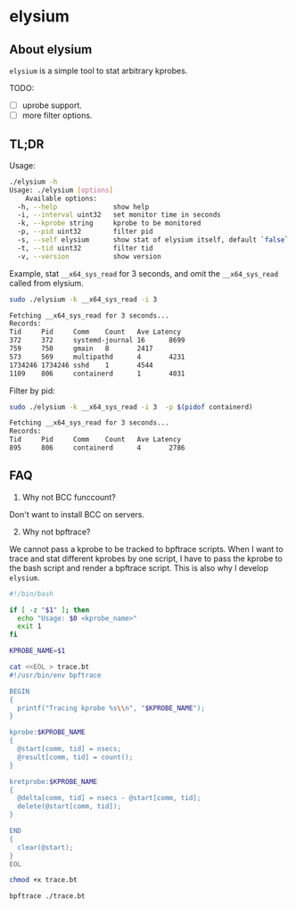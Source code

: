 # elysium
## About elysium
`elysium` is a simple tool to stat arbitrary kprobes.

TODO:

- [ ] uprobe support.
- [ ] more filter options.

## TL;DR
Usage:
```bash
./elysium -h
Usage: ./elysium [options]
    Available options:
  -h, --help              show help
  -i, --interval uint32   set monitor time in seconds
  -k, --kprobe string     kprobe to be monitored
  -p, --pid uint32        filter pid
  -s, --self elysium      show stat of elysium itself, default `false`
  -t, --tid uint32        filter tid
  -v, --version           show version
```
Example, stat `__x64_sys_read` for 3 seconds,
and omit the `__x64_sys_read` called from elysium.
```bash
sudo ./elysium -k __x64_sys_read -i 3 

Fetching __x64_sys_read for 3 seconds...
Records:
Tid     Pid     Comm    Count   Ave Latency
372     372     systemd-journal 16      8699
759     750     gmain   8       2417
573     569     multipathd      4       4231
1734246 1734246 sshd    1       4544
1109    806     containerd      1       4031
```
Filter by pid:
```bash
sudo ./elysium -k __x64_sys_read -i 3  -p $(pidof containerd)

Fetching __x64_sys_read for 3 seconds...
Records:
Tid     Pid     Comm    Count   Ave Latency
895     806     containerd      4       2786
```

## FAQ
1. Why not BCC funccount?

Don't want to install BCC on servers.

2. Why not bpftrace?

We cannot pass a kprobe to be tracked to bpftrace scripts.
When I want to trace and stat different kprobes by one script,
I have to pass the kprobe to the bash script and render a bpftrace script.
This is also why I develop `elysium`.

```bash
#!/bin/bash

if [ -z "$1" ]; then
  echo "Usage: $0 <kprobe_name>"
  exit 1
fi

KPROBE_NAME=$1

cat <<EOL > trace.bt
#!/usr/bin/env bpftrace

BEGIN
{
  printf("Tracing kprobe %s\\n", "$KPROBE_NAME");
}

kprobe:$KPROBE_NAME
{
  @start[comm, tid] = nsecs;
  @result[comm, tid] = count();
}

kretprobe:$KPROBE_NAME
{
  @delta[comm, tid] = nsecs - @start[comm, tid];
  delete(@start[comm, tid]);
}

END
{
  clear(@start);
}
EOL

chmod +x trace.bt

bpftrace ./trace.bt
```
